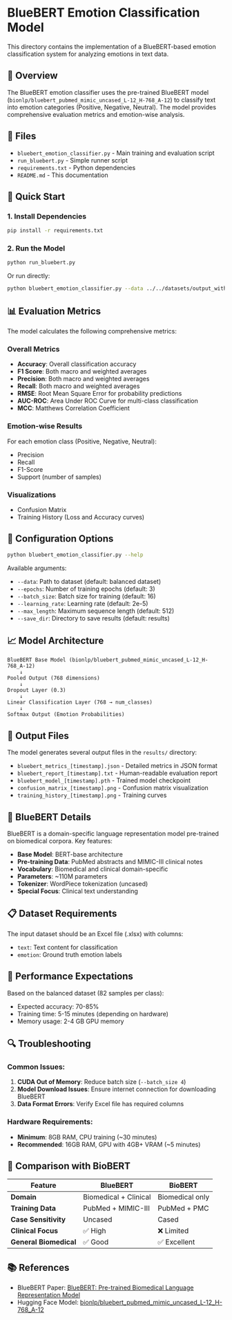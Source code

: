 # BlueBERT Emotion Classification Model

This directory contains the implementation of a BlueBERT-based emotion classification system for analyzing emotions in text data.

## 🎯 Overview

The BlueBERT emotion classifier uses the pre-trained BlueBERT model (`bionlp/bluebert_pubmed_mimic_uncased_L-12_H-768_A-12`) to classify text into emotion categories (Positive, Negative, Neutral). The model provides comprehensive evaluation metrics and emotion-wise analysis.

## 📁 Files

- `bluebert_emotion_classifier.py` - Main training and evaluation script
- `run_bluebert.py` - Simple runner script
- `requirements.txt` - Python dependencies
- `README.md` - This documentation

## 🚀 Quick Start

### 1. Install Dependencies

```bash
pip install -r requirements.txt
```

### 2. Run the Model

```bash
python run_bluebert.py
```

Or run directly:

```bash
python bluebert_emotion_classifier.py --data ../../datasets/output_with_emotions_undersample.xlsx
```

## 📊 Evaluation Metrics

The model calculates the following comprehensive metrics:

### Overall Metrics

- **Accuracy**: Overall classification accuracy
- **F1 Score**: Both macro and weighted averages
- **Precision**: Both macro and weighted averages
- **Recall**: Both macro and weighted averages
- **RMSE**: Root Mean Square Error for probability predictions
- **AUC-ROC**: Area Under ROC Curve for multi-class classification
- **MCC**: Matthews Correlation Coefficient

### Emotion-wise Results

For each emotion class (Positive, Negative, Neutral):

- Precision
- Recall
- F1-Score
- Support (number of samples)

### Visualizations

- Confusion Matrix
- Training History (Loss and Accuracy curves)

## 🔧 Configuration Options

```bash
python bluebert_emotion_classifier.py --help
```

Available arguments:

- `--data`: Path to dataset (default: balanced dataset)
- `--epochs`: Number of training epochs (default: 3)
- `--batch_size`: Batch size for training (default: 16)
- `--learning_rate`: Learning rate (default: 2e-5)
- `--max_length`: Maximum sequence length (default: 512)
- `--save_dir`: Directory to save results (default: results)

## 📈 Model Architecture

```
BlueBERT Base Model (bionlp/bluebert_pubmed_mimic_uncased_L-12_H-768_A-12)
    ↓
Pooled Output (768 dimensions)
    ↓
Dropout Layer (0.3)
    ↓
Linear Classification Layer (768 → num_classes)
    ↓
Softmax Output (Emotion Probabilities)
```

## 💾 Output Files

The model generates several output files in the `results/` directory:

- `bluebert_metrics_[timestamp].json` - Detailed metrics in JSON format
- `bluebert_report_[timestamp].txt` - Human-readable evaluation report
- `bluebert_model_[timestamp].pth` - Trained model checkpoint
- `confusion_matrix_[timestamp].png` - Confusion matrix visualization
- `training_history_[timestamp].png` - Training curves

## 🔵 BlueBERT Details

BlueBERT is a domain-specific language representation model pre-trained on biomedical corpora. Key features:

- **Base Model**: BERT-base architecture
- **Pre-training Data**: PubMed abstracts and MIMIC-III clinical notes
- **Vocabulary**: Biomedical and clinical domain-specific
- **Parameters**: ~110M parameters
- **Tokenizer**: WordPiece tokenization (uncased)
- **Special Focus**: Clinical text understanding

## 📋 Dataset Requirements

The input dataset should be an Excel file (.xlsx) with columns:

- `text`: Text content for classification
- `emotion`: Ground truth emotion labels

## 🎯 Performance Expectations

Based on the balanced dataset (82 samples per class):

- Expected accuracy: 70-85%
- Training time: 5-15 minutes (depending on hardware)
- Memory usage: 2-4 GB GPU memory

## 🔍 Troubleshooting

### Common Issues:

1. **CUDA Out of Memory**: Reduce batch size (`--batch_size 4`)
2. **Model Download Issues**: Ensure internet connection for downloading BlueBERT
3. **Data Format Errors**: Verify Excel file has required columns

### Hardware Requirements:

- **Minimum**: 8GB RAM, CPU training (~30 minutes)
- **Recommended**: 16GB RAM, GPU with 4GB+ VRAM (~5 minutes)

## 🔄 Comparison with BioBERT

| Feature                | BlueBERT              | BioBERT         |
| ---------------------- | --------------------- | --------------- |
| **Domain**             | Biomedical + Clinical | Biomedical only |
| **Training Data**      | PubMed + MIMIC-III    | PubMed + PMC    |
| **Case Sensitivity**   | Uncased               | Cased           |
| **Clinical Focus**     | ✅ High               | ❌ Limited      |
| **General Biomedical** | ✅ Good               | ✅ Excellent    |

## 📚 References

- BlueBERT Paper: [BlueBERT: Pre-trained Biomedical Language Representation Model](https://arxiv.org/abs/1906.05474)
- Hugging Face Model: [bionlp/bluebert_pubmed_mimic_uncased_L-12_H-768_A-12](https://huggingface.co/bionlp/bluebert_pubmed_mimic_uncased_L-12_H-768_A-12)

